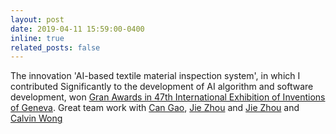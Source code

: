 ```yaml
---
layout: post
date: 2019-04-11 15:59:00-0400
inline: true
related_posts: false
---
```


The innovation 'AI-based textile material inspection system', in which I contributed Significantly to the development of AI algorithm and software development, won <a href="https://www.polyu.edu.hk/en/kteo/knowledge-transfer/innovations-and-technologies/technology-search/5-textile-and-fashion/5_itc_39_0319/">Gran Awards in 47th International Exhibition of Inventions of Geneva</a>. Great team work with <a href="https://www.researchgate.net/profile/Can-Gao/research">Can Gao</a>, <a href="https://scholar.google.com/citations?hl=zh-CN&user=ufr_luoAAAAJ&view_op=list_works&sortby=pubdate">Jie Zhou</a> and <a href="https://scholar.google.com/citations?hl=zh-CN&user=ufr_luoAAAAJ&view_op=list_works&sortby=pubdate">Jie Zhou</a> and <a href="https://www.aidlab.hk/en/people-detail/prof-calvin-wong">Calvin Wong</a>
